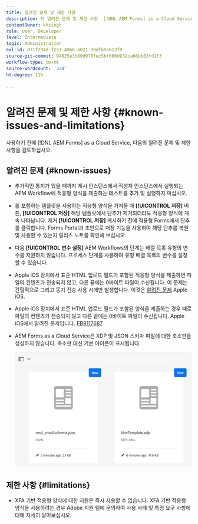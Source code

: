 ```yaml
---
title: 알려진 문제 및 제한 사항
description: 의 알려진 문제 및 제한 사항  [!DNL AEM Forms] as a Cloud Service 환경
contentOwner: khsingh
role: User, Developer
level: Intermediate
topic: Administration
exl-id: 871f294d-f251-4966-a021-39df65b613f0
source-git-commit: 94825e3b60d970fec5bf696d932ca66bb83fd2f3
workflow-type: tm+mt
source-wordcount: '324'
ht-degree: 11%

---
```


# 알려진 문제 및 제한 사항 {#known-issues-and-limitations}

사용하기 전에 [!DNL AEM Forms] as a Cloud Service, 다음의 알려진 문제 및 제한 사항을 검토하십시오.

## 알려진 문제 {#known-issues}

* 추가적인 통지가 있을 때까지 게시 인스턴스에서 작성자 인스턴스에서 실행되는 AEM Workflow에 적응형 양식을 제출하는 테스트를 추가 및 실행하지 마십시오.

* 를 포함하는 템플릿을 사용하는 적응형 양식을 가져올 때 **[!UICONTROL 저장]** 버튼, **[!UICONTROL 저장]** 해당 템플릿에서 단추가 제거되더라도 적응형 양식에 계속 나타납니다. 제거 **[!UICONTROL 저장]** 게시하기 전에 적용형 Forms에서 단추를 클릭합니다. Forms Portal과 초안으로 저장 기능을 사용하여 해당 단추를 복원 및 사용할 수 있는지 릴리스 노트를 확인해 보십시오.

* 다음 **[!UICONTROL 변수 설정]** AEM Workflows의 단계는 배열 목록 유형의 변수를 지원하지 않습니다. 프로세스 단계를 사용하여 유형 배열 목록의 변수를 설정할 수 있습니다.

* Apple iOS 장치에서 표준 HTML 업로드 필드가 포함된 적응형 양식을 제출하면 파일의 컨텐츠가 전송되지 않고, 다른 끝에는 0바이트 파일이 수신됩니다. 이 문제는 간헐적으로 그리고 동기 전송 사용 시에만 발생합니다. 이것은 [알려진 문제](https://feedbackassistant.apple.com/feedback/9117687) Apple iOS.

* Apple iOS 장치에서 표준 HTML 업로드 필드가 포함된 양식을 제출하는 경우 때로 파일의 컨텐츠가 전송되지 않고 다른 끝에는 0바이트 파일이 수신됩니다. Apple iOS에서 알려진 문제입니다. [FB9117687](https://feedbackassistant.apple.com/feedback/9117687)

* AEM Forms as a Cloud Service은 XDP 및 JSON 스키마 파일에 대한 축소판을 생성하지 않습니다. 축소판 대신 기본 아이콘이 표시됩니다.

   ![Forms 축소판 그림 알려진 문제](/help/forms/assets/forms-tumbnail-known-issue.png)


## 제한 사항 {#limitations}

* XFA 기반 적응형 양식에 대한 지원은 즉시 사용할 수 없습니다. XFA 기반 적응형 양식을 사용하려는 경우 Adobe 지원 팀에 문의하여 사용 사례 및 특정 요구 사항에 대해 자세히 알아보십시오.

